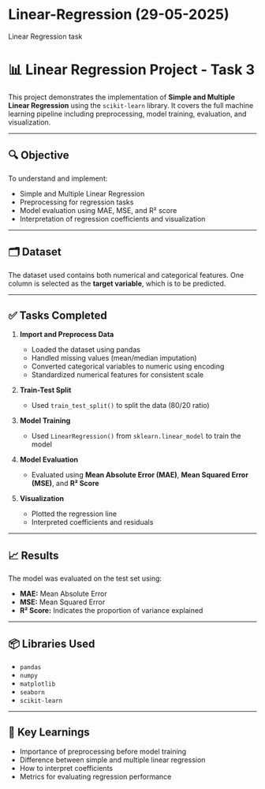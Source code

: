 # Linear-Regression  (29-05-2025)
Linear Regression task 

# 📊 Linear Regression Project - Task 3

This project demonstrates the implementation of **Simple and Multiple Linear Regression** using the `scikit-learn` library. It covers the full machine learning pipeline including preprocessing, model training, evaluation, and visualization.

---

## 🔍 Objective

To understand and implement:
- Simple and Multiple Linear Regression
- Preprocessing for regression tasks
- Model evaluation using MAE, MSE, and R² score
- Interpretation of regression coefficients and visualization

---

## 🗂️ Dataset

The dataset used contains both numerical and categorical features. One column is selected as the **target variable**, which is to be predicted.

---

## ✅ Tasks Completed

1. **Import and Preprocess Data**
   - Loaded the dataset using pandas
   - Handled missing values (mean/median imputation)
   - Converted categorical variables to numeric using encoding
   - Standardized numerical features for consistent scale

2. **Train-Test Split**
   - Used `train_test_split()` to split the data (80/20 ratio)

3. **Model Training**
   - Used `LinearRegression()` from `sklearn.linear_model` to train the model

4. **Model Evaluation**
   - Evaluated using **Mean Absolute Error (MAE)**, **Mean Squared Error (MSE)**, and **R² Score**

5. **Visualization**
   - Plotted the regression line
   - Interpreted coefficients and residuals

---

## 📈 Results

The model was evaluated on the test set using:

- **MAE:** Mean Absolute Error
- **MSE:** Mean Squared Error
- **R² Score:** Indicates the proportion of variance explained

---

## 📦 Libraries Used

- `pandas`
- `numpy`
- `matplotlib`
- `seaborn`
- `scikit-learn`

---

## 🧠 Key Learnings

- Importance of preprocessing before model training
- Difference between simple and multiple linear regression
- How to interpret coefficients
- Metrics for evaluating regression performance



